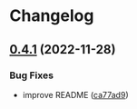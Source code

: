 # Changelog

## [0.4.1](https://github.com/mljs/confusion-matrix/compare/v0.4.0...v0.4.1) (2022-11-28)


### Bug Fixes

* improve README ([ca77ad9](https://github.com/mljs/confusion-matrix/commit/ca77ad94c45bc59105b2d0e4ccde8c95d6bb7a15))
